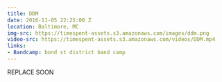 ```yaml
---
title: DDM
date: 2016-11-05 22:25:00 Z
location: Baltimore, MC
img-src: https://timespent-assets.s3.amazonaws.com/images/ddm.png
video-src: https://timespent-assets.s3.amazonaws.com/videos/DDM.mp4
links:
- Bandcamp: bond st district band camp
---
```


REPLACE SOON 